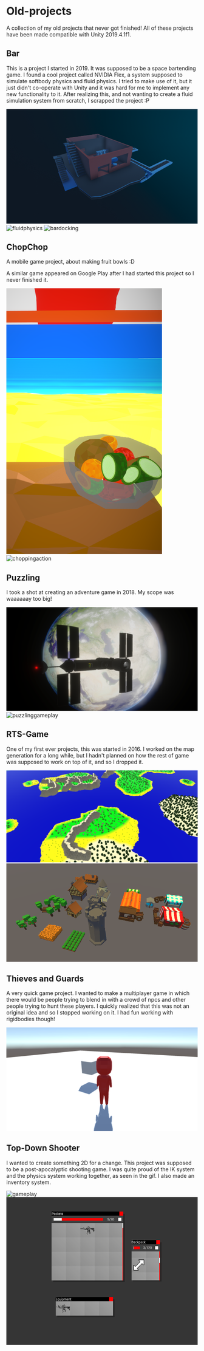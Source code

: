 # Old-projects
A collection of my old projects that never got finished!
All of these projects have been made compatible with Unity 2019.4.1f1.

## Bar
This is a project I started in 2019. It was supposed to be a space bartending game.
I found a cool project called NVIDIA Flex, a system supposed to simulate softbody physics and fluid physics.
I tried to make use of it, but it just didn't co-operate with Unity and it was hard for me to implement any new functionality to it.
After realizing this, and not wanting to create a fluid simulation system from scratch, I scrapped the project :P

![barimage](/Bar/barcropped.png)  
![fluidphysics](/Bar/barpouring.gif)  ![bardocking](/Bar/bardocking.gif)


## ChopChop
A mobile game project, about making fruit bowls :D 

A similar game appeared on Google Play after I had started this project so I never finished it.

![chopchopimage](/ChopChop/chopchop.png)  ![choppingaction](/ChopChop/chopping.gif)


## Puzzling
I took a shot at creating an adventure game in 2018. My scope was waaaaaay too big!

![station](/Puzzling/station.png)  ![puzzlinggameplay](/Puzzling/puzzling.gif)

## RTS-Game
One of my first ever projects, this was started in 2016. I worked on the map generation for a long while, but I hadn't planned on how the rest of game was supposed to work on top of it, and so I dropped it.

![rts](/RTS-Game/rts.png)
![rts](/RTS-Game/rts2.png)

## Thieves and Guards
A very quick game project. I wanted to make a multiplayer game in which there would be people trying to blend in with a crowd of npcs and other people trying to hunt these players. I quickly realized that this was not an original idea and so I stopped working on it. I had fun working with rigidbodies though!

![death](/Thieves%20and%20Guards/death.gif)

## Top-Down Shooter
I wanted to create something 2D for a change. This project was supposed to be a post-apocalyptic shooting game. I was quite proud of the IK system and the physics system working together, as seen in the gif. I also made an inventory system.

![gameplay](/Top-Down%20Shooter/topdownshooter.gif)
![inventory](/Top-Down%20Shooter/inventory.png)
